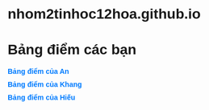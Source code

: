 # nhom2tinhoc12hoa.github.io
<html lang="en">
<head>
    <meta charset="UTF-8">
    <meta name="viewport" content="width=device-width, initial-scale=1.0">
    <title>Bảng điểm các bạn</title>
    <style>
        body {
            font-family: Arial, sans-serif;
        }
        ul {
            list-style-type: none;
            padding: 0;
        }
        li {
            margin: 10px 0;
        }
        a {
            text-decoration: none;
            color: #007BFF;
            font-weight: bold;
        }
        a:hover {
            text-decoration: underline;
            color: #0056b3;
        }
    </style>
</head>
<body>
    <h1>Bảng điểm các bạn</h1>
    <ul>
        <li><a href="bangdiemAN.html">Bảng điểm của An</a></li>
        <li><a href="bangdiemKHANG.html">Bảng điểm của Khang</a></li>
        <li><a href="bangdiemHIEU.html">Bảng điểm của Hiếu</a></li>
    </ul>
</body>
</html>

